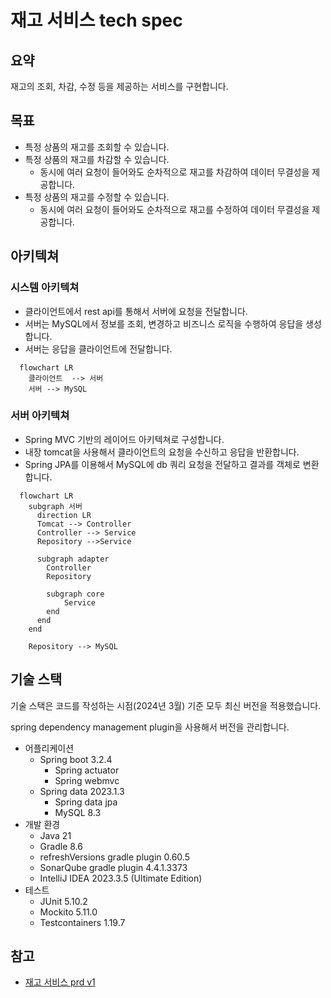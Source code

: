 # 재고 서비스 tech spec

## 요약
재고의 조회, 차감, 수정 등을 제공하는 서비스를 구현합니다.

## 목표
- 특정 상품의 재고를 조회할 수 있습니다.
- 특정 상품의 재고를 차감할 수 있습니다.
    - 동시에 여러 요청이 들어와도 순차적으로 재고를 차감하여 데이터 무결성을 제공합니다.
- 특정 상품의 재고를 수정할 수 있습니다.
    - 동시에 여러 요청이 들어와도 순차적으로 재고를 수정하여 데이터 무결성을 제공합니다.

## 아키텍쳐
### 시스템 아키텍쳐
- 클라이언트에서 rest api를 통해서 서버에 요청을 전달합니다.
- 서버는 MySQL에서 정보를 조회, 변경하고 비즈니스 로직을 수행하여 응답을 생성합니다.
- 서버는 응답을 클라이언트에 전달합니다.

```mermaid
  flowchart LR
    클라이언트  --> 서버
    서버 --> MySQL
```

### 서버 아키텍쳐
- Spring MVC 기반의 레이어드 아키텍쳐로 구성합니다.
- 내장 tomcat을 사용해서 클라이언트의 요청을 수신하고 응답을 반환합니다.
- Spring JPA를 이용해서 MySQL에 db 쿼리 요청을 전달하고 결과를 객체로 변환합니다.

```mermaid
  flowchart LR
    subgraph 서버
      direction LR
      Tomcat --> Controller
      Controller --> Service
      Repository -->Service
      
      subgraph adapter
        Controller
        Repository
        
        subgraph core
            Service
        end
      end
    end

    Repository --> MySQL
```

## 기술 스택
기술 스택은 코드를 작성하는 시점(2024년 3월) 기준 모두 최신 버전을 적용했습니다.

spring dependency management plugin을 사용해서 버전을 관리합니다.

- 어플리케이션
    - Spring boot 3.2.4
        - Spring actuator
        - Spring webmvc
    - Spring data 2023.1.3
        - Spring data jpa
        - MySQL 8.3
- 개발 환경
    - Java 21
    - Gradle 8.6
    - refreshVersions gradle plugin 0.60.5
    - SonarQube gradle plugin 4.4.1.3373
    - IntelliJ IDEA 2023.3.5 (Ultimate Edition)
- 테스트
    - JUnit 5.10.2
    - Mockito 5.11.0
    - Testcontainers 1.19.7

## 참고
- [재고 서비스 prd v1](../prd/재고서비스_prd_v1.md)